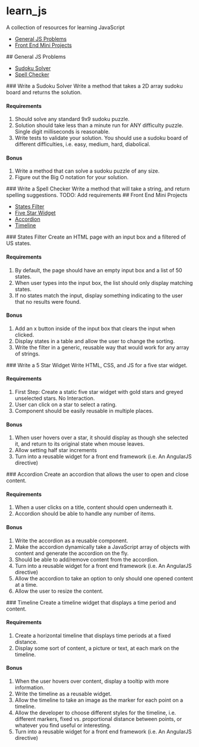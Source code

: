 # learn_js
A collection of resources for learning JavaScript

- [General JS Problems](#general-js-problems)
- [Front End Mini Projects](#front-end-mini-projects)

<a name="general-js-problems"/>
## General JS Problems

- [Sudoku Solver](#sudoku-solver)
- [Spell Checker](#spell-checker)

<a name="sudoku-solver"/>
### Write a Sudoku Solver
Write a method that takes a 2D array sudoku board and returns the solution.

#### Requirements
1. Should solve any standard 9x9 sudoku puzzle.
2. Solution should take less than a minute run for ANY difficulty puzzle. Single digit milliseconds is reasonable.
3. Write tests to validate your solution. You should use a sudoku board of different difficulties, i.e. easy, medium, hard, diabolical.

#### Bonus
1. Write a method that can solve a sudoku puzzle of any size.
2. Figure out the Big O notation for your solution.

<a name="spell-checker"/>
### Write a Spell Checker
Write a method that will take a string, and return spelling suggestions.
TODO: Add requirements

<a name="front-end-mini-projects"/>
## Front End Mini Projects

- [States Filter](#states-filter)
- [Five Star Widget](#five-star-widget)
- [Accordion](#accordion)
- [Timeline](#timeline)

<a name="states-filter"/>
### States Filter
Create an HTML page with an input box and a filtered of US states.

#### Requirements
1. By default, the page should have an empty input box and a list of 50 states.
2. When user types into the input box, the list should only display matching states.
3. If no states match the input, display something indicating to the user that no results were found.

#### Bonus
1. Add an x button inside of the input box that clears the input when clicked.
2. Display states in a table and allow the user to change the sorting.
3. Write the filter in a generic, reusable way that would work for any array of strings.

<a name="five-star-widget"/>
### Write a 5 Star Widget
Write HTML, CSS, and JS for a five star widget.

#### Requirements
1. First Step: Create a static five star widget with gold stars and greyed unselected stars. No Interaction.
2. User can click on a star to select a rating.
3. Component should be easily reusable in multiple places.

#### Bonus
1. When user hovers over a star, it should display as though she selected it, and return to its original state when mouse leaves.
2. Allow setting half star increments
3. Turn into a reusable widget for a front end framework (i.e. An AngularJS directive)

<a name="accordion"/>
### Accordion
Create an accordion that allows the user to open and close content.

#### Requirements
1. When a user clicks on a title, content should open underneath it.
2. Accordion should be able to handle any number of items.

#### Bonus
1. Write the accordion as a reusable component.
2. Make the accordion dynamically take a JavaScript array of objects with content and generate the accordion on the fly.
3. Should be able to add/remove content from the accordion.
4. Turn into a reusable widget for a front end framework (i.e. An AngularJS directive)
5. Allow the accordion to take an option to only should one opened content at a time.
6. Allow the user to resize the content.

<a name="timeline"/>
### Timeline
Create a timeline widget that displays a time period and content.

#### Requirements
1. Create a horizontal timeline that displays time periods at a fixed distance.
2. Display some sort of content, a picture or text, at each mark on the timeline.

#### Bonus
1. When the user hovers over content, display a tooltip with more information.
2. Write the timeline as a reusable widget.
3. Allow the timeline to take an image as the marker for each point on a timeline.
4. Allow the developer to choose different styles for the timeline, i.e. different markers, fixed vs. proportional distance between points, or whatever you find useful or interesting.
5. Turn into a reusable widget for a front end framework (i.e. An AngularJS directive)
